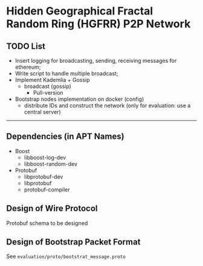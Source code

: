 # Hidden Geographical Fractal Random Ring (HGFRR) P2P Network

## TODO List

- Insert logging for broadcasting, sending, receiving messages for ethereum;
- Write script to handle multiple broadcast;
- Implement Kademlia + Gossip
	- broadcast (gossip)
		- Pull-version
- Bootstrap nodes implementation on docker (config)
	- distribute IDs and construct the network (only for evaluation: use a central server)

---

## Dependencies (in APT Names)
- Boost
	- libboost-log-dev
	- libboost-random-dev
- Protobuf
	- libprotobuf-dev
	- libprotobuf
	- protobuf-compiler

## Design of Wire Protocol
Protobuf schema to be designed

## Design of Bootstrap Packet Format
See `evaluation/proto/bootstrat_message.proto`